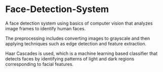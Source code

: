 # Face-Detection-System

A face detection system using basics of computer vision that analyzes image frames to identify human faces. 

The preprocessing includes converting images to grayscale and then applying techniques such as edge detection and feature extraction.

Haar Cascades is used, which is a machine learning based classifier that detects faces by identifying patterns of light and dark regions corresponding to facial features. 
